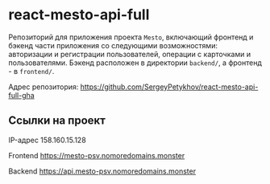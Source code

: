 # react-mesto-api-full
Репозиторий для приложения проекта `Mesto`, включающий фронтенд и бэкенд части приложения со следующими возможностями: авторизации и регистрации пользователей, операции с карточками и пользователями. Бэкенд расположен в директории `backend/`, а фронтенд - в `frontend/`. 
  
Адрес репозитория: https://github.com/SergeyPetykhov/react-mesto-api-full-gha

## Ссылки на проект

IP-адрес 158.160.15.128

Frontend https://mesto-psv.nomoredomains.monster

Backend https://api.mesto-psv.nomoredomains.monster
